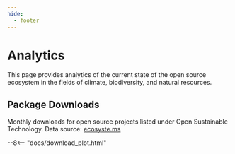 ```yaml
---
hide:
  - footer
---
```

# Analytics   
This page provides analytics of the current state of the open source ecosystem in the fields of climate, biodiversity, and natural resources.

## Package Downloads

Monthly downloads for open source projects listed under Open Sustainable Technology. 
Data source: [ecosyste.ms](https://ecosyste.ms/)

--8<-- "docs/download_plot.html"





